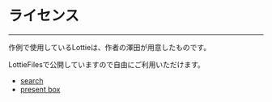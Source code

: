 # ライセンス
___

作例で使用しているLottieは、作者の澤田が用意したものです。

LottieFilesで公開していますので自由にご利用いただけます。
- [search](https://lottiefiles.com/animations/search-Vh3WxgMdj8)
- [present box](https://lottiefiles.com/animations/present-box-Y3Fe6YX9uW)